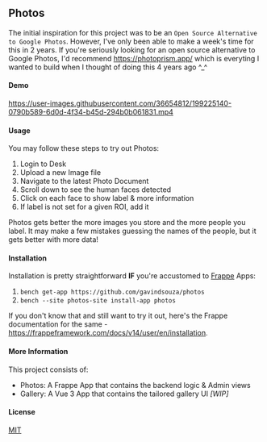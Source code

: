 ## Photos

The initial inspiration for this project was to be an `Open Source Alternative to Google Photos`. However, I've only been able to make a week's time for this in 2 years. If you're seriously looking for an open source alternative to Google Photos, I'd recommend https://photoprism.app/ which is everyting I wanted to build when I thought of doing this 4 years ago ^_^

#### Demo

https://user-images.githubusercontent.com/36654812/199225140-0790b589-6d0d-4f34-b45d-294b0b061831.mp4

#### Usage

You may follow these steps to try out Photos:

1. Login to Desk
1. Upload a new Image file
1. Navigate to the latest Photo Document
1. Scroll down to see the human faces detected
1. Click on each face to show label & more information
1. If label is not set for a given ROI, add it

Photos gets better the more images you store and the more people you label. It may make a few mistakes guessing the names of the people, but it gets better with more data!

#### Installation

Installation is pretty straightforward **IF** you're accustomed to [Frappe](https://frappeframework.com)  Apps:

1. `bench get-app https://github.com/gavindsouza/photos`
1. `bench --site photos-site install-app photos`

If you don't know that and still want to try it out, here's the Frappe documentation for the same - https://frappeframework.com/docs/v14/user/en/installation.

#### More Information

This project consists of:

- Photos: A Frappe App that contains the backend logic & Admin views
- Gallery: A Vue 3 App that contains the tailored gallery UI _[WIP]_

#### License

[MIT](LICENSE)
